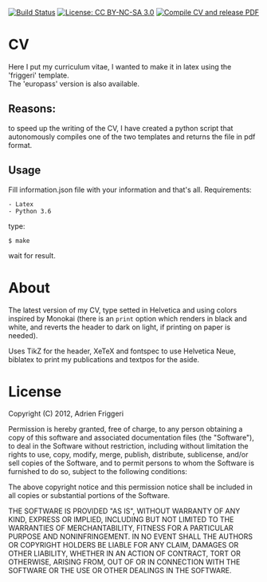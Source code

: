 [![Build Status](https://app.travis-ci.com/frank1789/CV.svg?branch=master)](https://app.travis-ci.com/frank1789/CV)
[![License: CC BY-NC-SA 3.0](https://img.shields.io/badge/License-CC%20BY--NC--SA%203.0-lightgrey.svg)](http://creativecommons.org/licenses/by-nc-sa/3.0/)
[![Compile CV and release PDF](https://github.com/frank1789/CV/actions/workflows/compile_and_release.yml/badge.svg)](https://github.com/frank1789/CV/actions/workflows/compile_and_release.yml)

# CV
Here I put my curriculum vitae, I wanted to make it in latex using the
'friggeri' template. <br>
The 'europass' version is also available.

## Reasons:
to speed up the writing of the CV, I have created a python script that
autonomously compiles one of the two templates and returns the file in pdf
format.

## Usage
Fill information.json file with your information and that's all. 
Requirements:
	
	- Latex
	- Python 3.6


type:
```
$ make
```
wait for result.

# About
The latest version of my CV, type setted in Helvetica and using colors inspired by Monokai (there is an `print` option which renders in black and white, and reverts the header to dark on light, if printing on paper is needed).

Uses TikZ for the header, XeTeX and fontspec to use Helvetica Neue, biblatex to print my publications and textpos for the aside.


# License

Copyright (C) 2012, Adrien Friggeri

Permission is hereby granted, free of charge, to any person obtaining a copy of this software and associated documentation files (the "Software"), to deal in the Software without restriction, including without limitation the rights to use, copy, modify, merge, publish, distribute, sublicense, and/or sell copies of the Software, and to permit persons to whom the Software is furnished to do so, subject to the following conditions:

The above copyright notice and this permission notice shall be included in all copies or substantial portions of the Software.

THE SOFTWARE IS PROVIDED "AS IS", WITHOUT WARRANTY OF ANY KIND, EXPRESS OR IMPLIED, INCLUDING BUT NOT LIMITED TO THE WARRANTIES OF MERCHANTABILITY, FITNESS FOR A PARTICULAR PURPOSE AND NONINFRINGEMENT. IN NO EVENT SHALL THE AUTHORS OR COPYRIGHT HOLDERS BE LIABLE FOR ANY CLAIM, DAMAGES OR OTHER LIABILITY, WHETHER IN AN ACTION OF CONTRACT, TORT OR OTHERWISE, ARISING FROM, OUT OF OR IN CONNECTION WITH THE SOFTWARE OR THE USE OR OTHER DEALINGS IN THE SOFTWARE.

